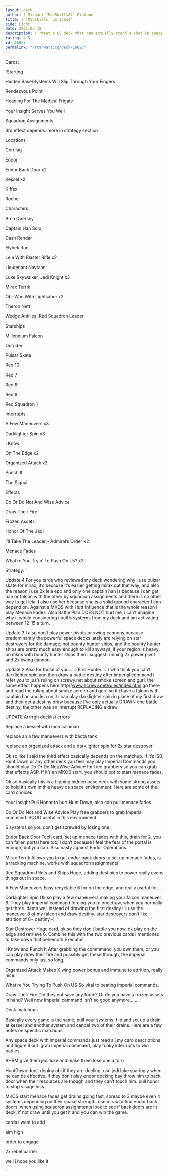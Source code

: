 ```yaml
---
layout: deck
author: ! Michael "MadSkills84" Pistone
title: ! "Madskills’ LS Space"
side: Light
date: 2001-05-18
description: ! "Want a LS deck that can actually stand a shot in space?  I think I found one here....."
rating: 4.5
id: 16027
permalink: "/starwarsccg/deck/16027"
---
```

Cards: 

'Starting 

Hidden Base/Systems Will Slip Through Your Fingers

Rendezvous Point

<Hidden Base Marker>

Heading For The Medical Frigate

Your Insight Serves You Well

Squadron Assignments

3rd effect depends..more in strategy section


Locations

Corulag 

Endor 

Endor Back Door  x2

Kessel  x2

Kiffex 

Roche


Characters

Bren Quersey 

Captain Han Solo 

Dash Rendar 

Elyhek Rue 

Leia With Blaster Rifle  x2

Lieutenant Naytaan 

Luke Skywalker, Jedi Knight  x3

Mirax Terrik 

Obi-Wan With Lightsaber  x2

Theron Nett 

Wedge Antilles, Red Squadron Leader 


Starships 

Millennium Falcon 

Outrider 

Pulsar Skate 

Red 10 

Red 7 

Red 8 

Red 9 

Red Squadron 1 


Interrupts 

A Few Maneuvers  x3

Darklighter Spin  x3

I Know 

On The Edge  x2

Organized Attack  x3

Punch It 

The Signal 


Effects

Do Or Do Not And Wise Advice

Draw Their Fire 

Frozen Assets 

Honor Of The Jedi 

I’ll Take The Leader - Admiral’s Order  x2

Menace Fades 

What’re You Tryin’ To Push On Us?  x2 '

Strategy: '

Update 4 For you tards who reviewed my deck wondering why i use pulsar skate for mirax, it’s because it’s easier getting mirax out that way, and also the reason i use 2x leia epp and only one captain han is because i can get han or falcon with the other by squadron assignments and there is no other way to get leia.  I also use her because she is a solid ground character I can depend on.  Against a MKOS with Hutt Influence that is the whole reason I play Menace Fades.  Also Battle Plan DOES NOT hurt me, i can’t imagine why it would considering i pull 5 systems from my deck and am activating between 12-15 a turn.


Update 3 I also don’t play power pivots or xwing cannons because predominantly the powerful space decks lately are relying on star destroyers for the damage, not bounty hunter ships, and the bounty hunter ships are pretty much easy enough to kill anyways, if your region is heavy on mkos with bounty hunter ships then i suggest running 2x power pivot and 2x xwing cannon.


Update 2 Also for those of you......(Eric Hunter.....) who think you can’t darklighter spin and then draw a battle destiny after imperial command i refer you to juz’s ruling on screwy.net about smoke screen and guri, the same effect happens here http//www.screwy.net/rules/index.html go there and read the ruling about smoke screen and guri.  so if i have a falcon with captain han and leia on it i can play darklighter spin in place of my first draw and then get a destiny draw because i’ve only actually DRAWN one battle destiny, the other was an interrupt REPLACING a draw.


UPDATE Arrrrgh decklist errors

Replace a kessel with mon calamari

replace an a few manuevers with bacta tank

replace an organized attack and a darklighter spin for 2x star destroyer 


Ok so like I said the third effect basically depends on the matchup.  If it’s ISB, Hunt Down or any other deck you feel may play Imperial Commands you should play Do Or Do Not/Wise Advice for free grabbers so you can grab that effects ASP.  If it’s an MKOS start, you should opt to start menace fades.


Ok so basically this is a flipping hidden base deck with some strong assets to hold it’s own in this heavy ds space environment.  Here are some of the card choices


Your Insight Pull Honor to hurt Hunt Down, also can pull menace fades


Do Or Do Not and Wise Advice Play free grabbers to grab Imperial command.  SOOO useful in this environment.


6 systems so you don’t get screwed by losing one


Endor Back Door Tech card, set up menace fades with this, drain for 2. you can fallen portal here too, I don’t because I feel the fear of the portal is enough, but you can.  Also nasty against Endor Operations.


Mirax Terrik Allows you to get endor back doors to set up menace fades, is a tracking machine, works with squadron assignments


Red Squadron Pilots and Ships  Huge, adding destinies to power really evens things out in space.


A Few Maneuvers Easy recyclable 6 for on the edge, and really useful for.....


Darklighter Spin Ok so play a few maneuvers making your falcon maneuver 8.  They play imperial command forcing you to one draw, when you normally get three.  damn well instead of drawing the first destiny i’ll use the maneuver 8 of my falcon and draw destiny.  star destroyers don’t like attrition of 8+ destiny -)


Star Destroyer Huge card, ok so they don’t battle you now, ok play on the edge and retrieve 6.  Combine this with the two previous cards i mentioned to take down that behemoth Executor.


I Know and Punch It  After grabbing the commmand, you own them, or you can play draw their fire and possibly get these through, the imperial commands only last so long.


Organized Attack Makes X wing power bonus and immune to attrition, really nice.


What’re You Trying To Push On US So vital to beating imperial commands.


Draw Their Fire Did they not save any force? Or do you have a frozen assets in hand?  Well now imperial command isn’t so good anymore........


Deck matchups

Basically every game is the same, pull your systems, flip and set up a drain at kessel and another system and cancel two of their drains.  Here are a few notes on specific matchups


Any space deck with imperial commands just read all my card descriptions and figure it out.  grab imperial command, play funky interrupts to win battles.


BHBM give them jedi luke and make them lose one a turn


HuntDown don’t deploy obi if they are dueling, use jedi luke sparingly when he can be effective.  if they don’t play endor docking bay throw him to back door when their resources are though and they can’t touch him.  pull honor to stop visage loss


MKOS start menace fades get drains going fast, spread to 3 maybe even 4 systems depending on their space strength.  use mirax to find endor back doors, when using squadron assignments look to see if back doors are in deck, if not draw until you get it and you can win the game.


cards i want to add

aim high

order to engage

2x rebel barrier


well i hope you like it


'
